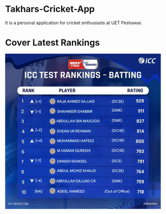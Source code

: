 # Takhars-Cricket-App
It is a personal application for cricket enthusiasts at UET Peshawar.
<h1>Cover Latest Rankings</h1>
<img src="https://github.com/AhmedRaja1/Takhars-Cricket-App/blob/master/Rankings.jpg">
